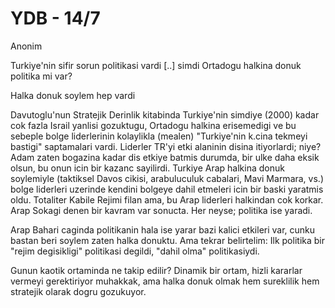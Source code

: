 # YDB - 14/7

Anonim

Turkiye'nin sifir sorun politikasi vardi [..] simdi Ortadogu halkina donuk politika mi var?

Halka donuk soylem hep vardi

Davutoglu'nun Stratejik Derinlik kitabinda Turkiye'nin simdiye (2000) kadar cok fazla Israil yanlisi gozuktugu, Ortadogu halkina erisemedigi ve bu sebeple bolge liderlerinin kolaylikla (mealen) "Turkiye'nin k.cina tekmeyi bastigi" saptamalari vardi. Liderler TR'yi etki alaninin disina itiyorlardi; niye? Adam zaten bogazina kadar dis etkiye batmis durumda, bir ulke daha eksik olsun, bu onun icin bir kazanc sayilirdi. Turkiye Arap halkina donuk soylemiyle (taktiksel Davos cikisi, arabuluculuk cabalari, Mavi Marmara, vs.) bolge liderleri uzerinde kendini bolgeye dahil etmeleri icin bir baski yaratmis oldu. Totaliter Kabile Rejimi filan ama, bu Arap liderleri halkindan cok korkar. Arap Sokagi denen bir kavram var sonucta. Her neyse; politika ise yaradi.

Arap Bahari caginda politikanin hala ise yarar bazi kalici etkileri var, cunku bastan beri soylem zaten halka donuktu. Ama tekrar belirtelim: Ilk politika bir "rejim degisikligi" politikasi degildi, "dahil olma" politikasiydi.

Gunun kaotik ortaminda ne takip edilir? Dinamik bir ortam, hizli kararlar vermeyi gerektiriyor muhakkak, ama halka donuk olmak hem sureklilik hem stratejik olarak dogru gozukuyor.
